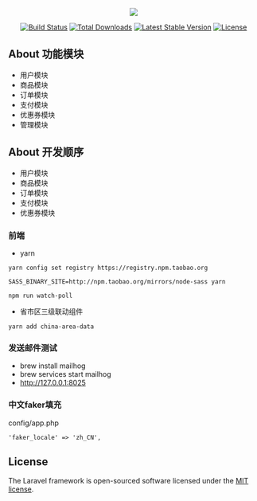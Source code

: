 <p align="center"><img src="https://laravel.com/assets/img/components/logo-laravel.svg"></p>

<p align="center">
<a href="https://travis-ci.org/laravel/framework"><img src="https://travis-ci.org/laravel/framework.svg" alt="Build Status"></a>
<a href="https://packagist.org/packages/laravel/framework"><img src="https://poser.pugx.org/laravel/framework/d/total.svg" alt="Total Downloads"></a>
<a href="https://packagist.org/packages/laravel/framework"><img src="https://poser.pugx.org/laravel/framework/v/stable.svg" alt="Latest Stable Version"></a>
<a href="https://packagist.org/packages/laravel/framework"><img src="https://poser.pugx.org/laravel/framework/license.svg" alt="License"></a>
</p>

## About 功能模块

- 用户模块
- 商品模块
- 订单模块
- 支付模块
- 优惠券模块
- 管理模块

## About 开发顺序

- 用户模块
- 商品模块
- 订单模块
- 支付模块
- 优惠券模块

### 前端
- yarn

`yarn config set registry https://registry.npm.taobao.org`

`SASS_BINARY_SITE=http://npm.taobao.org/mirrors/node-sass yarn`

`npm run watch-poll`

- 省市区三级联动组件

`yarn add china-area-data`

### 发送邮件测试
- brew install mailhog
- brew services start mailhog
- http://127.0.0.1:8025

### 中文faker填充

config/app.php

`'faker_locale' => 'zh_CN',`

## License

The Laravel framework is open-sourced software licensed under the [MIT license](https://opensource.org/licenses/MIT).
